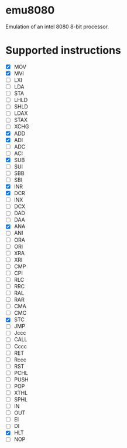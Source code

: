 # emu8080

Emulation of an intel 8080 8-bit processor.

# Supported instructions

- [x] MOV
- [x] MVI
- [ ] LXI
- [ ] LDA
- [ ] STA
- [ ] LHLD
- [ ] SHLD
- [ ] LDAX
- [ ] STAX
- [ ] XCHG
- [x] ADD
- [x] ADI
- [ ] ADC 
- [ ] ACI
- [x] SUB
- [ ] SUI
- [ ] SBB 
- [ ] SBI
- [x] INR
- [x] DCR
- [ ] INX
- [ ] DCX
- [ ] DAD
- [ ] DAA
- [x] ANA
- [ ] ANI
- [ ] ORA 
- [ ] ORI 
- [ ] XRA 
- [ ] XRI 
- [ ] CMP 
- [ ] CPI 
- [ ] RLC 
- [ ] RRC 
- [ ] RAL 
- [ ] RAR 
- [ ] CMA 
- [ ] CMC 
- [x] STC
- [ ] JMP 
- [ ] Jccc 
- [ ] CALL
- [ ] Cccc
- [ ] RET
- [ ] Rccc
- [ ] RST
- [ ] PCHL
- [ ] PUSH
- [ ] POP
- [ ] XTHL
- [ ] SPHL
- [ ] IN
- [ ] OUT
- [ ] EI
- [ ] DI
- [x] HLT
- [ ] NOP

